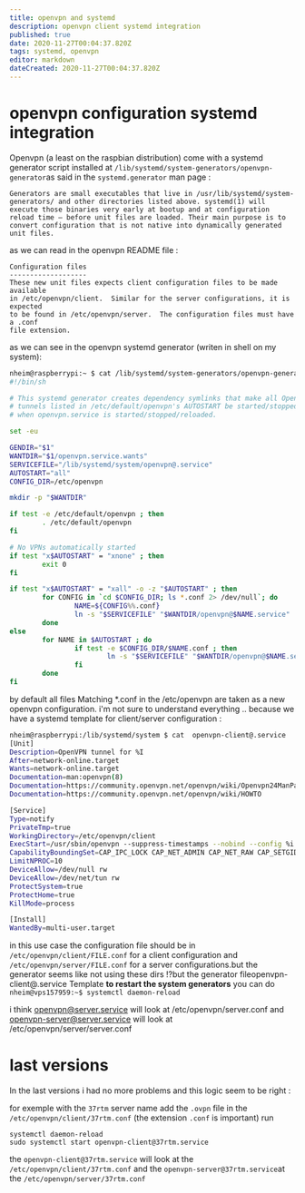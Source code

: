 ```yaml
---
title: openvpn and systemd
description: openvpn client systemd integration
published: true
date: 2020-11-27T00:04:37.820Z
tags: systemd, openvpn
editor: markdown
dateCreated: 2020-11-27T00:04:37.820Z
---
```



# openvpn configuration systemd integration
Openvpn (a least on the raspbian distribution) come with a systemd generator script installed at ``/lib/systemd/system-generators/openvpn-generator``as said in the ``systemd.generator`` man page :
````
Generators are small executables that live in /usr/lib/systemd/system-generators/ and other directories listed above. systemd(1) will execute those binaries very early at bootup and at configuration reload time — before unit files are loaded. Their main purpose is to convert configuration that is not native into dynamically generated unit files.
````
as we can read in the openvpn README file :
````
Configuration files
-------------------
These new unit files expects client configuration files to be made available
in /etc/openvpn/client.  Similar for the server configurations, it is expected
to be found in /etc/openvpn/server.  The configuration files must have a .conf
file extension.
````
as we can see in the openvpn systemd generator (writen in shell on my system):
````bash
nheim@raspberrypi:~ $ cat /lib/systemd/system-generators/openvpn-generator
#!/bin/sh

# This systemd generator creates dependency symlinks that make all OpenVPN
# tunnels listed in /etc/default/openvpn's AUTOSTART be started/stopped/reloaded
# when openvpn.service is started/stopped/reloaded.

set -eu

GENDIR="$1"
WANTDIR="$1/openvpn.service.wants"
SERVICEFILE="/lib/systemd/system/openvpn@.service"
AUTOSTART="all"
CONFIG_DIR=/etc/openvpn

mkdir -p "$WANTDIR"

if test -e /etc/default/openvpn ; then
        . /etc/default/openvpn
fi

# No VPNs automatically started
if test "x$AUTOSTART" = "xnone" ; then
        exit 0
fi

if test "x$AUTOSTART" = "xall" -o -z "$AUTOSTART" ; then
        for CONFIG in `cd $CONFIG_DIR; ls *.conf 2> /dev/null`; do
                NAME=${CONFIG%%.conf}
                ln -s "$SERVICEFILE" "$WANTDIR/openvpn@$NAME.service"
        done
else
        for NAME in $AUTOSTART ; do
                if test -e $CONFIG_DIR/$NAME.conf ; then
                        ln -s "$SERVICEFILE" "$WANTDIR/openvpn@$NAME.service"
                fi
        done
fi
````
by default all files Matching *.conf in the /etc/openvpn are taken as a new openvpn configuration.
i'm not sure to understand everything .. because we have a systemd template  for client/server configuration :
````bash
nheim@raspberrypi:/lib/systemd/system $ cat  openvpn-client@.service
[Unit]
Description=OpenVPN tunnel for %I
After=network-online.target
Wants=network-online.target
Documentation=man:openvpn(8)
Documentation=https://community.openvpn.net/openvpn/wiki/Openvpn24ManPage
Documentation=https://community.openvpn.net/openvpn/wiki/HOWTO

[Service]
Type=notify
PrivateTmp=true
WorkingDirectory=/etc/openvpn/client
ExecStart=/usr/sbin/openvpn --suppress-timestamps --nobind --config %i.conf
CapabilityBoundingSet=CAP_IPC_LOCK CAP_NET_ADMIN CAP_NET_RAW CAP_SETGID CAP_SETUID CAP_SYS_CHROOT CAP_DAC_OVERRIDE
LimitNPROC=10
DeviceAllow=/dev/null rw
DeviceAllow=/dev/net/tun rw
ProtectSystem=true
ProtectHome=true
KillMode=process

[Install]
WantedBy=multi-user.target
````
in this use case the configuration file should be in ``/etc/openvpn/client/FILE.conf`` for a client configuration and ``/etc/openvpn/server/FILE.conf`` for a server configurations.but the generator seems like not using these dirs !?but the generator fileopenvpn-client@.service Template
<strong>to restart the system generators</strong> you can do ``nheim@vps157959:~$ systemctl daemon-reload``

i think openvpn@server.service will look at /etc/openvpn/server.conf
and openvpn-server@server.service will look at /etc/openvpn/server/server.conf

# last versions
In the last versions i had no more problems and this logic seem to be right :

for exemple with the ``37rtm`` server name add the ``.ovpn`` file in the ``/etc/openvpn/client/37rtm.conf`` (the extension ``.conf`` is important)
run 

````
systemctl daemon-reload
sudo systemctl start openvpn-client@37rtm.service
````

the ``openvpn-client@37rtm.service`` will look at the ``/etc/openvpn/client/37rtm.conf`` and the ``openvpn-server@37rtm.service``at the ``/etc/openvpn/server/37rtm.conf``